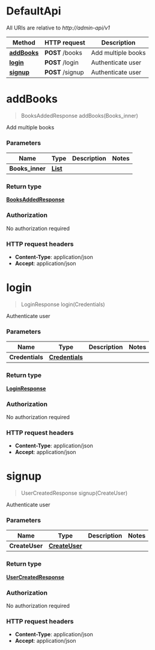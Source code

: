 # DefaultApi

All URIs are relative to *http://admin-api/v1*

| Method | HTTP request | Description |
|------------- | ------------- | -------------|
| [**addBooks**](DefaultApi.md#addBooks) | **POST** /books | Add multiple books |
| [**login**](DefaultApi.md#login) | **POST** /login | Authenticate user |
| [**signup**](DefaultApi.md#signup) | **POST** /signup | Authenticate user |


<a name="addBooks"></a>
# **addBooks**
> BooksAddedResponse addBooks(Books\_inner)

Add multiple books

### Parameters

|Name | Type | Description  | Notes |
|------------- | ------------- | ------------- | -------------|
| **Books\_inner** | [**List**](../Models/Books_inner.md)|  | |

### Return type

[**BooksAddedResponse**](../Models/BooksAddedResponse.md)

### Authorization

No authorization required

### HTTP request headers

- **Content-Type**: application/json
- **Accept**: application/json

<a name="login"></a>
# **login**
> LoginResponse login(Credentials)

Authenticate user

### Parameters

|Name | Type | Description  | Notes |
|------------- | ------------- | ------------- | -------------|
| **Credentials** | [**Credentials**](../Models/Credentials.md)|  | |

### Return type

[**LoginResponse**](../Models/LoginResponse.md)

### Authorization

No authorization required

### HTTP request headers

- **Content-Type**: application/json
- **Accept**: application/json

<a name="signup"></a>
# **signup**
> UserCreatedResponse signup(CreateUser)

Authenticate user

### Parameters

|Name | Type | Description  | Notes |
|------------- | ------------- | ------------- | -------------|
| **CreateUser** | [**CreateUser**](../Models/CreateUser.md)|  | |

### Return type

[**UserCreatedResponse**](../Models/UserCreatedResponse.md)

### Authorization

No authorization required

### HTTP request headers

- **Content-Type**: application/json
- **Accept**: application/json


